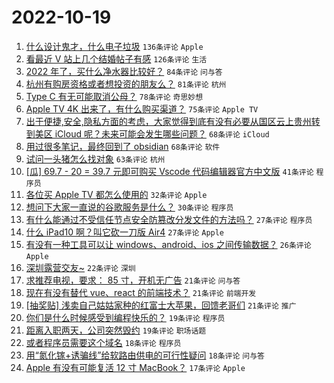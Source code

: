 # 2022-10-19

1. [什么设计鬼才，什么电子垃圾](https://www.v2ex.com/t/887984) `136条评论` `Apple`
1. [看最近 V 站上几个结婚帖子有感](https://www.v2ex.com/t/888031) `126条评论` `生活`
1. [2022 年了，买什么净水器比较好？](https://www.v2ex.com/t/887996) `84条评论` `问与答`
1. [杭州有购房资格或者想投资的朋友么？](https://www.v2ex.com/t/888051) `81条评论` `杭州`
1. [Type C 有无可能取消公母？](https://www.v2ex.com/t/888046) `78条评论` `奇思妙想`
1. [Apple TV 4K 出来了，有什么购买渠道？](https://www.v2ex.com/t/887994) `75条评论` `Apple TV`
1. [出于便捷,安全,隐私方面的考虑，大家觉得到底有没有必要从国区云上贵州转到美区 iCloud 呢？未来可能会发生哪些问题？](https://www.v2ex.com/t/888067) `68条评论` `iCloud`
1. [用过很多笔记，最终回到了 obsidian](https://www.v2ex.com/t/888029) `68条评论` `软件`
1. [试问一头猪怎么找对象](https://www.v2ex.com/t/888017) `63条评论` `杭州`
1. [[瓜] 69.7 - 20 = 39.7 元即可购买 Vscode 代码编辑器官方中文版](https://www.v2ex.com/t/888177) `41条评论` `程序员`
1. [各位买 Apple TV 都怎么使用的](https://www.v2ex.com/t/888124) `32条评论` `Apple`
1. [想问下大家一直说的谷歌服务是什么？](https://www.v2ex.com/t/888152) `30条评论` `程序员`
1. [有什么能通过不受信任节点安全防篡改分发文件的方法吗？](https://www.v2ex.com/t/888136) `27条评论` `程序员`
1. [什么 iPad10 啊？叫它砍一刀版 Air4](https://www.v2ex.com/t/887985) `27条评论` `Apple`
1. [有没有一种工具可以让 windows、android、ios 之间传输数据？](https://www.v2ex.com/t/888172) `26条评论` `Apple`
1. [深圳露营交友~](https://www.v2ex.com/t/888225) `22条评论` `深圳`
1. [求推荐电视，要求： 85 寸，开机无广告](https://www.v2ex.com/t/888222) `21条评论` `问与答`
1. [现在有没有替代 vue、react 的前端技术？](https://www.v2ex.com/t/888211) `21条评论` `前端开发`
1. [[抽奖贴] 浅卖自己姑姑家种的红富士大苹果，回馈老哥们](https://www.v2ex.com/t/888164) `21条评论` `推广`
1. [你们是什么时候感受到编程快乐的？](https://www.v2ex.com/t/888246) `19条评论` `程序员`
1. [距离入职两天，公司突然毁约](https://www.v2ex.com/t/888205) `19条评论` `职场话题`
1. [或者程序员需要这个域名](https://www.v2ex.com/t/887990) `18条评论` `程序员`
1. [用“氮化镓+诱骗线”给软路由供电的可行性疑问](https://www.v2ex.com/t/887987) `18条评论` `问与答`
1. [Apple 有没有可能复活 12 寸 MacBook？](https://www.v2ex.com/t/888063) `17条评论` `Apple`
